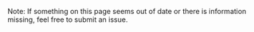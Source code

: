 Note: If something on this page seems out of date or there is information missing, feel free to submit an issue.